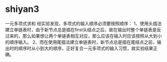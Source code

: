 # shiyan3
一元多项式求和
经实验发现，多项式的输入顺序必须要按照顺序：
1、使用头插法建立单链表时，由于新节点总是插在first头结点之后，故在输出时整个单链表是反过来的，那么如果想让两个单链表相互对应，那么应该在输入时应该按照从大到小的顺序输入。
2、而在使用尾插法建立单链表时，新节点总是插在尾结点之前，输出时的顺序时从小到大的顺序，正好复合一元多项式的输入习惯，故实验结果正确。
